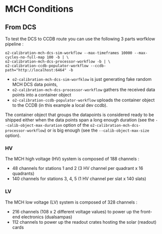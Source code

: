 <!-- doxy
\page refDetectorsMUONMCHConditions Conditions
/doxy -->

# MCH Conditions

## From DCS

To test the DCS to CCDB route you can use the following 3 parts worfklow pipeline : 

```shell
o2-calibration-mch-dcs-sim-workflow --max-timeframes 10000 --max-cycles-no-full-map 100 -b | \
o2-calibration-mch-dcs-processor-workflow -b | \
o2-calibration-ccdb-populator-workflow --ccdb-path="http://localhost:6464" -b
```

- `o2-calibration-mch-dcs-sim-worfklow` is just generating fake random MCH DCS data points, 
- `o2-calibration-mch-dcs-processor-workflow` gathers the received data points into a container object 
- `o2-calibration-ccdb-populator-workflow` uploads the container object to the CCDB (in this example a local dev ccdb).

 The container object that groups the datapoints is considered ready to be shipped either when the data points span a long enough duration (see the `--calib-object-max-duration` option of the `o2-calibration-mch-dcs-processor-workflow`) or is big enough (see the `--calib-object-max-size` option).

### HV

The MCH high voltage (HV) system is composed of 188 channels :

- 48 channels for stations 1 and 2 (3 HV channel per quadrant x 16 quadrants)
- 140 channels for stations 3, 4, 5 (1 HV channel per slat x 140 slats)

### LV

The MCH low voltage (LV) system is composed of 328 channels :

- 216 channels (108 x 2 different voltage values) to power up the front-end
  electronics (dualsampas)
- 112 channels to power up the readout crates hosting the solar (readout) cards


